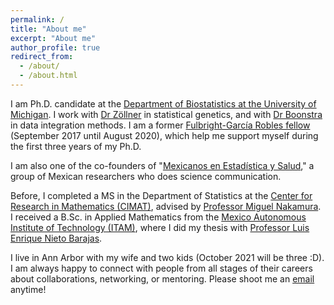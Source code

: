 ```yaml
---
permalink: /
title: "About me"
excerpt: "About me"
author_profile: true
redirect_from: 
  - /about/
  - /about.html
---
```


I am Ph.D. candidate at the [Department of Biostatistics at the University of Michigan](https://sph.umich.edu/biostat/). I work with [Dr Zöllner](https://sph.umich.edu/faculty-profiles/zollner-sebastian.html) in statistical genetics, and with [Dr Boonstra](https://sph.umich.edu/faculty-profiles/boonstra-philip.html) in data integration methods. I am a former [Fulbright-García Robles fellow](https://www.comexus.org.mx) (September 2017 until August 2020), which help me support myself during the first three years of my Ph.D.

I am also one of the co-founders of "[Mexicanos en Estadística y Salud](https://mxciencia.github.io)," a group of Mexican researchers who does science communication. 

Before, I completed a MS in the Department of Statistics at the [Center for Research in Mathematics (CIMAT)](https://www.cimat.mx), advised by [Professor Miguel Nakamura](https://www.researchgate.net/profile/Miguel-Nakamura). I received a B.Sc. in Applied Mathematics from the [Mexico Autonomous Institute of Technology (ITAM)](http://departamentodematematicas.itam.mx/es), where I did my thesis with [Professor Luis Enrique Nieto Barajas](http://allman.rhon.itam.mx/%7Elnieto/index.html).

I live in Ann Arbor with my wife and two kids (October 2021 will be three :D). I am always happy to connect with people from all stages of their careers about collaborations, networking, or mentoring. Please shoot me an [email](mailto:porozco@umich.edu) anytime! 
